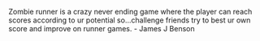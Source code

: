 Zombie runner is a crazy never ending game where the player can reach scores according to ur potential so...challenge friends try to best ur own score and improve on runner games. - James J Benson

